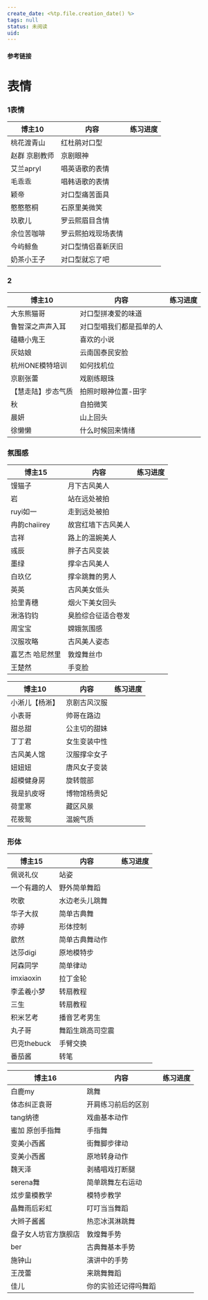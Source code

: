 ```yaml
---
create_date: <%tp.file.creation_date() %>
tags: null
status: 未阅读 
uid: 
---
```



#### 参考链接

# 表情

### 1表情

| 博主10 | 内容 | 练习进度 |
| --- | --- | --- |
| 桃花渡青山 | 红杜鹃对口型 |  |
| 赵群 京剧教师 | 京剧眼神 |  |
| 艾兰apryl | 唱英语歌的表情 |  |
| 毛乖乖 | 唱韩语歌的表情 |  |
| 颖帝 | 对口型痛苦面具 |  |
| 憨憨憨桐 | 石原里美微笑 |  |
| 玖歌儿 | 罗云熙眉目含情 |  |
| 余位苦咖啡 | 罗云熙拍戏现场表情 |  |
| 今屿鲸鱼 | 对口型情侣喜新厌旧 |  |
| 奶茶小王子 | 对口型就忘了吧 |  |

### 2

| 博主10 | 内容 | 练习进度 |
| --- | --- | --- |
| 大东熊猫哥 | 对口型拼凑爱的味道 |  |
| 鲁智深之声声入耳 | 对口型唱我们都是孤单的人 |  |
| 磕糖小鬼王 | 喜欢的小说 |  |
| 灰姑娘 | 云南国泰民安脸 |  |
| 杭州ONE模特培训 | 如何找机位 |  |
| 京剧张蕾 | 戏剧练眼珠 |  |
| 【慧走陆】步态气质 | 拍照时眼神位置-田字 |  |
| 秋 | 自拍微笑 |  |
| 晨妍 | 山上回头 |  |
| 徐懒懒 | 什么时候回来情绪 |  |

### 氛围感

| 博主15 | 内容 | 练习进度 |
| --- | --- | --- |
| 馒猫子 | 月下古风美人 |  |
| 岩 | 站在远处被拍 |  |
| ruyi如一 | 走到远处被拍 |  |
| 冉韵chaiirey | 故宫红墙下古风美人 |  |
| 吉祥 | 路上的温婉美人 |  |
| 彧辰 | 胖子古风变装 |  |
| 墨绿 | 撑伞古风美人 |  |
| 白玖亿 | 撑伞跳舞的男人 |  |
| 英英 | 古风美女低头 |  |
| 拾里青穗 | 烟火下美女回头 |  |
| 湫洛钧钧 | 臭脸综合征适合卷发 |  |
| 周宝宝 | 嫦娥氛围感 |  |
| 汉服攻略 | 古风美人姿态 |  |
| 嘉艺杰 哈尼然里 | 敦煌舞丝巾 |  |
| 王楚然 | 手变脸 |  |

| 博主10 | 内容 | 练习进度 |
| --- | --- | --- |
| 小淅儿【杨淅】 | 京剧古风汉服 |  |
| 小表哥 | 帅哥在路边 |  |
| 甜总甜 | 公主切的甜妹 |  |
| 丁丁君 | 女生变装中性 |  |
| 古风美人馆 | 汉服撑伞女子 |  |
| 妞妞妞 | 唐风女子变装 |  |
| 超模健身房 | 旋转髋部 |  |
| 我是扒皮呀 | 博物馆杨贵妃 |  |
| 荷里寒 | 藏区风景 |  |
| 花筱鸳 | 温婉气质 |  |

### 形体

| 博主15 | 内容 | 练习进度 |
| --- | --- | --- |
| 佩说礼仪 | 站姿 |  |
| 一个有趣的人 | 野外简单舞蹈 |  |
| 吹歌 | 水边老头儿跳舞 |  |
| 华子大叔 | 简单古典舞 |  |
| 亦婷 | 形体控制 |  |
| 歆然 | 简单古典舞动作 |  |
| 达莎digi | 原地模特步 |  |
| 阿森同学 | 简单律动 |  |
| imxiaoxin | 拉丁金轮 |  |
| 李孟羲小梦 | 转扇教程 |  |
| 三生 | 转扇教程 |  |
| 积米艺考 | 播音艺考男生 |  |
| 丸子哥 | 舞蹈生跳高司空震 |  |
| 巴克thebuck | 手臂交换 |  |
| 番茄酱 | 转笔 |  |

| 博主16 | 内容 | 练习进度 |
| --- | --- | --- |
| 白鹿my | 跳舞 |  |
| 体态纠正袁哥 | 开肩练习前后的区别 |  |
| tang纳德 | 戏曲基本动作 |  |
| 蜜加 原创手指舞 | 手指舞 |  |
| 变美小西酱 | 街舞脚步律动 |  |
| 变美小西酱 | 原地转身动作 |  |
| 魏天泽 | 剥橘唱戏打断腿 |  |
| serena舞 | 简单跳舞左右运动 |  |
| 炫步童模教学 | 模特步教学 |  |
| 晶舞雨后彩虹 | 叮叮当当舞蹈 |  |
| 大辫子酱酱 | 热恋冰淇淋跳舞 |  |
| 盘子女人坊官方旗舰店 | 敦煌舞手势 |  |
| ber | 古典舞基本手势 |  |
| 施钟山 | 演讲中的手势 |  |
| 王茂蕾 | 来跳舞舞蹈 |  |
| 佳儿 | 你的实验还记得吗舞蹈 |  |